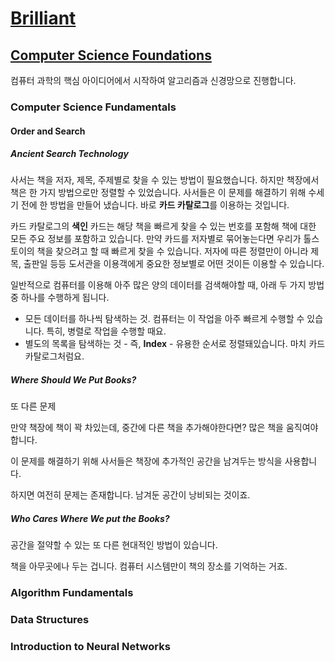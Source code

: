 # [Brilliant](https://brilliant.org/home/)

<StreakOnDay :streak="1" :complete="15"></StreakOnDay>

## [Computer Science Foundations](https://brilliant.org/paths/computer-science-foundations/)

컴퓨터 과학의 핵심 아이디어에서 시작하여 알고리즘과 신경망으로 진행합니다.

### Computer Science Fundamentals

<ProgressBar name="Computer Science Fundamentals" :max="15" :value="15" />

#### Order and Search
##### Ancient Search Technology

사서는 책을 저자, 제목, 주제별로 찾을 수 있는 방법이 필요했습니다. 하지만 책장에서 책은 한 가지 방법으로만 정렬할 수 있었습니다. 사서들은 이 문제를 해결하기 위해 수세기 전에 한 방법을 만들어 냈습니다. 바로 **카드 카탈로그**를 이용하는 것입니다.

<ImageWithCaption src="https://i.imgur.com/VGDRMvc.jpg" alt="card-catalog">
  <template v-slot:figcaption>
    <a href="https://brilliant.org/courses/computer-science-essentials/" target="_blank">출처 : Brilliant</a>
  </template> 
</ImageWithCaption>

카드 카탈로그의 **색인** 카드는 해당 책을 빠르게 찾을 수 있는 번호를 포함해 책에 대한 모든 주요 정보를 포함하고 있습니다.  만약 카드를 저자별로 묶어놓는다면 우리가 톨스토이의 책을 찾으려고 할 때 빠르게 찾을 수 있습니다. 저자에 따른 정렬만이 아니라 제목, 출판일 등등 도서관을 이용객에게 중요한 정보별로 어떤 것이든 이용할 수 있습니다.

일반적으로 컴퓨터를 이용해 아주 많은 양의 데이터를 검색해야할 때, 아래 두 가지 방법 중 하나를 수행하게 됩니다.

- 모든 데이터를 하나씩 탐색하는 것. 컴퓨터는 이 작업을 아주 빠르게 수행할 수 있습니다. 특히, 병렬로 작업을 수행할 때요.
- 별도의 목록을 탐색하는 것 - 즉, **Index** - 유용한 순서로 정렬돼있습니다. 마치 카드 카탈로그처럼요.

##### Where Should We Put Books?

또 다른 문제

만약 책장에 책이 꽉 차있는데, 중간에 다른 책을 추가해야한다면? 많은 책을 움직여야 합니다.

이 문제를 해결하기 위해 사서들은 책장에 추가적인 공간을 남겨두는 방식을 사용합니다.

하지면 여전히 문제는 존재합니다. 남겨둔 공간이 낭비되는 것이죠.

##### Who Cares Where We put the Books?

공간을 절약할 수 있는 또 다른 현대적인 방법이 있습니다.

책을 아무곳에나 두는 겁니다. 컴퓨터 시스템만이 책의 장소를 기억하는 거죠.

### Algorithm Fundamentals

<ProgressBar name="Algorithm Fundamentals" :max="100" :value="0" />

### Data Structures

<ProgressBar name="Data Structures" :max="100" :value="0" />

### Introduction to Neural Networks

<ProgressBar name="Introduction to Neural Networks" :max="100" :value="0" />